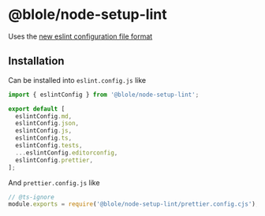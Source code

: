 # @blole/node-setup-lint

Uses the [new eslint configuration file format](https://eslint.org/docs/latest/use/configure/configuration-files-new)

## Installation

Can be installed into `eslint.config.js` like

```js
import { eslintConfig } from '@blole/node-setup-lint';

export default [
  eslintConfig.md,
  eslintConfig.json,
  eslintConfig.js,
  eslintConfig.ts,
  eslintConfig.tests,
  ...eslintConfig.editorconfig,
  eslintConfig.prettier,
];
```

And `prettier.config.js` like

```js
// @ts-ignore
module.exports = require('@blole/node-setup-lint/prettier.config.cjs');
```
